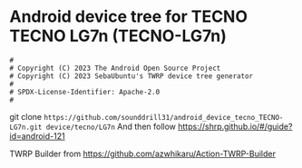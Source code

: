 # Android device tree for TECNO TECNO LG7n (TECNO-LG7n)

```
#
# Copyright (C) 2023 The Android Open Source Project
# Copyright (C) 2023 SebaUbuntu's TWRP device tree generator
#
# SPDX-License-Identifier: Apache-2.0
#
```
git clone ```https://github.com/sounddrill31/android_device_tecno_TECNO-LG7n.git device/tecno/LG7n```  And then follow https://shrp.github.io/#/guide?id=android-121

TWRP Builder from https://github.com/azwhikaru/Action-TWRP-Builder
